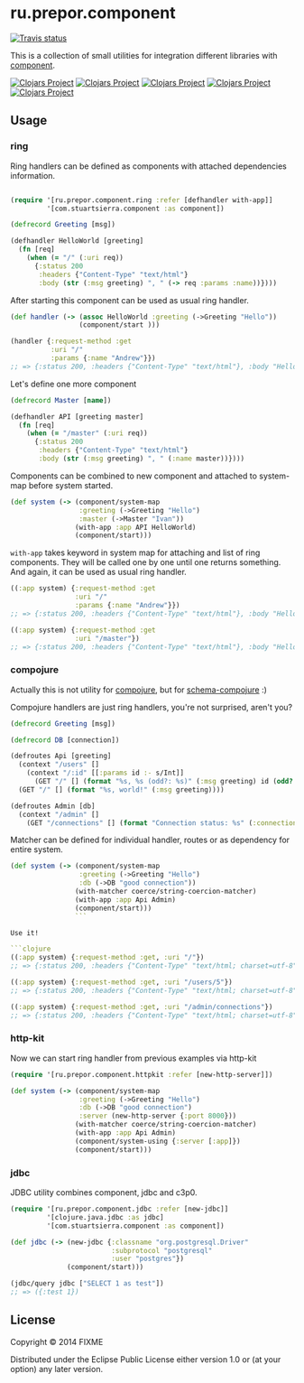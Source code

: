 # ru.prepor.component

[![Travis status](https://secure.travis-ci.org/prepor/schema-compojure.png)](http://travis-ci.org/prepor/component)

This is a collection of small utilities for integration different libraries with [component](https://github.com/stuartsierra/component).

[![Clojars Project](http://clojars.org/ru.prepor.component/latest-version.svg)](http://clojars.org/ru.prepor.component)
[![Clojars Project](http://clojars.org/ru.prepor.component/ring/latest-version.svg)](http://clojars.org/ru.prepor.component/ring)
[![Clojars Project](http://clojars.org/ru.prepor.component/jdbc/latest-version.svg)](http://clojars.org/ru.prepor.component/jdbc)
[![Clojars Project](http://clojars.org/ru.prepor.component/compojure/latest-version.svg)](http://clojars.org/ru.prepor.component/compojure)
[![Clojars Project](http://clojars.org/ru.prepor.component/httpkit/latest-version.svg)](http://clojars.org/ru.prepor.component/httpkit)


## Usage

### ring

Ring handlers can be defined as components with attached dependencies information.

```clojure

(require '[ru.prepor.component.ring :refer [defhandler with-app]]
         '[com.stuartsierra.component :as component])

(defrecord Greeting [msg])

(defhandler HelloWorld [greeting]
  (fn [req]
    (when (= "/" (:uri req))
      {:status 200
       :headers {"Content-Type" "text/html"}
       :body (str (:msg greeting) ", " (-> req :params :name))})))
```

After starting this component can be used as usual ring handler.

```clojure
(def handler (-> (assoc HelloWorld :greeting (->Greeting "Hello"))
                 (component/start )))

(handler {:request-method :get
          :uri "/"
          :params {:name "Andrew"}})
;; => {:status 200, :headers {"Content-Type" "text/html"}, :body "Hello, Andrew"}
```

Let's define one more component

```clojure
(defrecord Master [name])

(defhandler API [greeting master]
  (fn [req]
    (when (= "/master" (:uri req))
      {:status 200
       :headers {"Content-Type" "text/html"}
       :body (str (:msg greeting) ", " (:name master))})))
```

Components can be combined to new component and attached to system-map before system started.

```clojure
(def system (-> (component/system-map
                 :greeting (->Greeting "Hello")
                 :master (->Master "Ivan"))
                (with-app :app API HelloWorld)
                (component/start)))
```

`with-app` takes keyword in system map for attaching and list of ring components. They will be called one by one until one returns something. And again, it can be used as usual ring handler.

```clojure
((:app system) {:request-method :get
                :uri "/"
                :params {:name "Andrew"}})
;; => {:status 200, :headers {"Content-Type" "text/html"}, :body "Hello, Andrew"}

((:app system) {:request-method :get
                :uri "/master"})
;; => {:status 200, :headers {"Content-Type" "text/html"}, :body "Hello, Ivan"}
```

### compojure

Actually this is not utility for [compojure](https://github.com/weavejester/compojure), but for [schema-compojure](https://github.com/prepor/schema-compojure) :)

Compojure handlers are just ring handlers, you're not surprised, aren't you?

```clojure
(defrecord Greeting [msg])

(defrecord DB [connection])

(defroutes Api [greeting]
  (context "/users" []
    (context "/:id" [[:params id :- s/Int]]
      (GET "/" [] (format "%s, %s (odd?: %s)" (:msg greeting) id (odd? id)))))
  (GET "/" [] (format "%s, world!" (:msg greeting))))

(defroutes Admin [db]
  (context "/admin" []
    (GET "/connections" [] (format "Connection status: %s" (:connection db)))))
```

Matcher can be defined for individual handler, routes or as dependency for entire system.

```clojure
(def system (-> (component/system-map
                 :greeting (->Greeting "Hello")
                 :db (->DB "good connection"))
                (with-matcher coerce/string-coercion-matcher)
                (with-app :app Api Admin)
                (component/start)))
                ```

Use it!

```clojure
((:app system) {:request-method :get, :uri "/"})
;; => {:status 200, :headers {"Content-Type" "text/html; charset=utf-8"}, :body "Hello, world!"}

((:app system) {:request-method :get, :uri "/users/5"})
;; => {:status 200, :headers {"Content-Type" "text/html; charset=utf-8"}, :body "Hello, 5 (odd?: true)"}

((:app system) {:request-method :get, :uri "/admin/connections"})
;; => {:status 200, :headers {"Content-Type" "text/html; charset=utf-8"}, :body "Connection status: good connection"}
```

### http-kit

Now we can start ring handler from previous examples via http-kit

```clojure
(require '[ru.prepor.component.httpkit :refer [new-http-server]])

(def system (-> (component/system-map
                 :greeting (->Greeting "Hello")
                 :db (->DB "good connection")
                 :server (new-http-server {:port 8000}))
                (with-matcher coerce/string-coercion-matcher)
                (with-app :app Api Admin)
                (component/system-using {:server [:app]})
                (component/start)))
```

### jdbc

JDBC utility combines component, jdbc and c3p0.

```clojure
(require '[ru.prepor.component.jdbc :refer [new-jdbc]]
         '[clojure.java.jdbc :as jdbc]
         '[com.stuartsierra.component :as component])

(def jdbc (-> (new-jdbc {:classname "org.postgresql.Driver"
                         :subprotocol "postgresql"
                         :user "postgres"})
              (component/start)))

(jdbc/query jdbc ["SELECT 1 as test"])
;; => ({:test 1})
```

## License

Copyright © 2014 FIXME

Distributed under the Eclipse Public License either version 1.0 or (at
your option) any later version.
